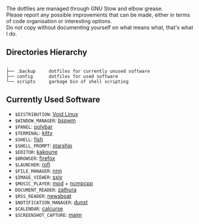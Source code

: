 The dotfiles are managed through GNU Stow and elbow grease.  
Please report any possible improvements that can be made, either in terms of code organisation or interesting options.  
Do not copy without documenting yourself on what means what, that's what I do.  

## Directories Hierarchy
```
.
├── .backup		dotfiles for currently unused software
├── config		dotfiles for used software
└── scripts		garbage bin of shell scripting
```

## Currently Used Software
* `$DISTRIBUTION`: [Void Linux](https://voidlinux.org/)
* `$WINDOW_MANAGER`: [bspwm](https://github.com/baskerville/bspwm)
* `$PANEL`: [polybar](https://github.com/polybar/polybar)
* `$TERMINAL`: [kitty](https://github.com/kovidgoyal/kitty)
* `$SHELL`: [fish](https://github.com/fish-shell/fish-shell)
* `$SHELL_PROMPT`: [starship](https://github.com/starship/starship)
* `$EDITOR`: [kakoune](https://github.com/mawww/kakoune)
* `$BROWSER`: [firefox](https://www.mozilla.org/en-US/firefox/new/)
* `$LAUNCHER`: [rofi](https://github.com/davatorium/rofi)
* `$FILE_MANAGER`: [nnn](https://github.com/jarun/nnn)
* `$IMAGE_VIEWER`: [sxiv](https://github.com/muennich/sxiv)
* `$MUSIC_PLAYER`: [mpd](https://github.com/MusicPlayerDaemon/MPD) + [ncmpcpp](https://github.com/ncmpcpp/ncmpcpp)
* `DOCUMENT_READER`: [zathura](https://git.pwmt.org/pwmt/zathura)
* `$RSS_READER`: [newsboat](https://github.com/newsboat/newsboat)
* `$NOTIFICATION_MANAGER`: [dunst](https://github.com/dunst-project/dunst)
* `$CALENDAR`: [calcurse](https://github.com/lfos/calcurse)
* `$SCREENSHOT_CAPTURE`: [maim](https://github.com/naelstrof/maim)

